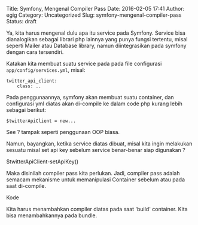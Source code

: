 Title: Symfony, Mengenal Compiler Pass
Date: 2016-02-05 17:41
Author: egig
Category: Uncategorized
Slug: symfony-mengenal-compiler-pass
Status: draft

Ya, kita harus mengenal dulu apa itu service pada Symfony. Service bisa
dianalogikan sebagai librari php lainnya yang punya fungsi tertentu,
misal seperti Mailer atau Database library, namun diintegrasikan pada
symfony dengan cara tersendiri.

Katakan kita membuat suatu service pada pada file configurasi
`app/config/services.yml`, misal:

    twitter_api_client:
        class: ..

Pada penggunaannya, symfony akan membuat suatu container, dan
configurasi yml diatas akan di-compile ke dalam code php kurang lebih
sebagai berikut:

    $twitterApiClient = new...

See ? tampak seperti penggunaan OOP biasa.

Namun, bayangkan, ketika service diatas dibuat, misal kita ingin
melakukan sesuatu misal set api key sebelum service benar-benar siap
digunakan ?

\$twitterApiClient-setApiKey()

Maka disinilah compiler pass kita perlukan. Jadi, compiler pass adalah
semacam mekanisme untuk memanipulasi Container sebelum atau pada saat
di-compile.

Kode

Kita harus menambahkan compiler diatas pada saat 'build' container. Kita
bisa menambahkannya pada bundle.
